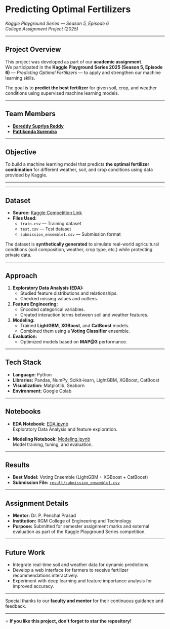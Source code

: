 #  Predicting Optimal Fertilizers  
*Kaggle Playground Series — Season 5, Episode 6*  
 *College Assignment Project (2025)*

---

##  Project Overview  
This project was developed as part of our **academic assignment**.  
We participated in the **Kaggle Playground Series 2025 (Season 5, Episode 6)** — *Predicting Optimal Fertilizers* — to apply and strengthen our machine learning skills.  

The goal is to **predict the best fertilizer** for given soil, crop, and weather conditions using supervised machine learning models.

---

##  Team Members
- [**Boreddy Supriya Reddy**](https://github.com/BSupriyaReddy31)  
- [**Pattikonda Surendra**](https://github.com/surendrapattikonda)

---

##  Objective  
To build a machine learning model that predicts **the optimal fertilizer combination** for different weather, soil, and crop conditions using data provided by Kaggle.

---


---

##  Dataset  
- **Source:** [Kaggle Competition Link](https://www.kaggle.com/competitions/playground-series-s5e6)  
- **Files Used:**
  - `train.csv` — Training dataset  
  - `test.csv` — Test dataset  
  - `submission_ensemble1.csv` — Submission format  

The dataset is **synthetically generated** to simulate real-world agricultural conditions (soil composition, weather, crop type, etc.) while protecting private data.

---

##  Approach  
1. **Exploratory Data Analysis (EDA):**  
   - Studied feature distributions and relationships.  
   - Checked missing values and outliers.  
2. **Feature Engineering:**  
   - Encoded categorical variables.  
   - Created interaction terms between soil and weather features.  
3. **Modeling:**  
   - Trained **LightGBM**, **XGBoost**, and **CatBoost** models.  
   - Combined them using a **Voting Classifier** ensemble.  
4. **Evaluation:**  
   - Optimized models based on **MAP@3** performance.  

---

##  Tech Stack  
- **Language:** Python  
- **Libraries:** Pandas, NumPy, Scikit-learn, LightGBM, XGBoost, CatBoost  
- **Visualization:** Matplotlib, Seaborn  
- **Environment:** Google Colab 

---

##  Notebooks

- **EDA Notebook:** [EDA.ipynb](Code/EDA.ipynb)  
  Exploratory Data Analysis and feature exploration.

- **Modeling Notebook:** [Modeling.ipynb](Code/Modeling.ipynb)  
  Model training, tuning, and evaluation.
---

##  Results
- **Best Model:** Voting Ensemble (LightGBM + XGBoost + CatBoost)  
- **Submission File:** [`result/submission_ensemble1.csv`](result1/submission_ensemble1.csv)  

---

##  Assignment Details  
- **Mentor:** Dr. P. Penchal Prasad
- **Institution:** RGM College of Engineering and Technology  
- **Purpose:** Submitted for semester assignment marks and external evaluation as part of the Kaggle Playground Series competition.

---

## Future Work
- Integrate real-time soil and weather data for dynamic predictions.  
- Develop a web interface for farmers to receive fertilizer recommendations interactively.  
- Experiment with deep learning and feature importance analysis for improved accuracy.

---
  

Special thanks to our **faculty and mentor** for their continuous guidance and feedback.

---

⭐ **If you like this project, don't forget to star the repository!**



